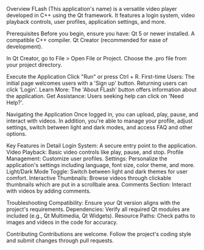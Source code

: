 Overview
FLash (This application's name) is a versatile video player developed in C++ using the Qt framework. It features a login system, video playback controls, user profiles, application settings, and more.

Prerequisites
Before you begin, ensure you have:
Qt 5 or newer installed.
A compatible C++ compiler.
Qt Creator (recommended for ease of development).

In Qt Creator, go to File > Open File or Project.
Choose the .pro file from your project directory.

Execute the Application
Click "Run" or press Ctrl + R.
First-time Users: The initial page welcomes users with a 'Sign up' button. Returning users can click 'Login'.
Learn More: The 'About FLash' button offers information about the application.
Get Assistance: Users seeking help can click on 'Need Help?'.

Navigating the Application
Once logged in, you can upload, play, pause, and interact with videos. In addition, you're able to manage your profile, adjust settings, switch between light and dark modes, and access FAQ and other options.

Key Features in Detail
Login System: A secure entry point to the application.
Video Playback: Basic video controls like play, pause, and stop.
Profile Management: Customize user profiles.
Settings: Personalize the application's settings including language, font size, color theme, and more.
Light/Dark Mode Toggle: Switch between light and dark themes for user comfort.
Interactive Thumbnails: Browse videos through clickable thumbnails which are put in a scrollbale area.
Comments Section: Interact with videos by adding comments.

Troubleshooting
Compatibility: Ensure your Qt version aligns with the project's requirements.
Dependencies: Verify all required Qt modules are included (e.g., Qt Multimedia, Qt Widgets).
Resource Paths: Check paths to images and videos in the code for accuracy.

Contributing
Contributions are welcome. Follow the project's coding style and submit changes through pull requests.
